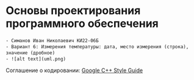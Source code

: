 # **Основы проектирования программного обеспечения**
	- Симанов Иван Николаевич КИ22-06Б
	- Вариант 6: Измерения температуры: дата, место измерения (строка), значение (дробное)
	- ![alt text](uml.png)
Соглашение о кодировании: [Google C++ Style Guide](https://google.github.io/styleguide/cppguide.html/)